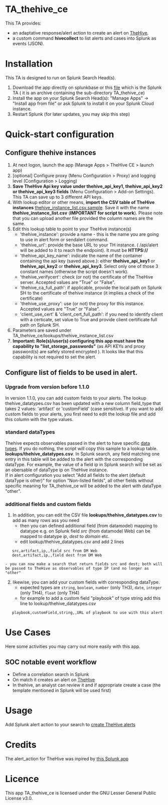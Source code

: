 # TA_thehive_ce
This TA provides:  
- an adaptative response/alert action to create an alert on [TheHive](https://thehive-project.org).  
- a custom command **hivecollect** to list alerts and cases into Splunk as events (JSON).

# Installation
This TA is designed to run on Splunk Search Head(s).
1. Download the app directly on splunkbase or this [file](TA_thehive_ce.tar.gz) which is the Splunk TA ( it is an archive containing the sub-directory TA_thehive_ce)
2. Install the app on your Splunk Search Head(s): "Manage Apps" -> "Install app from file" or ask Splunk to install it on your Splunk Cloud instance.
3. Restart Splunk (for later updates, you may skip this step)

# Quick-start configuration
## Configure thehive instances
1. At next logon, launch the app (Manage Apps > TheHive CE > launch app)
5. [optional] Configure proxy (Menu Configuration > Proxy) and logging level (Configuration > Logging)
6. **Save TheHive Api key value under thehive_api_key1, thehive_api_key2 or thehive_api_key3 fields** (Menu Configuration > Add-on Settings). This TA can save up to 3 different API keys.
7. With lookup editor or other means, **import the CSV table of TheHive instances** [thehive_instance_list.csv.sample](TA_thehive_ce/README/thehive_instance_list.csv.sample). Save it with the name **thehive_instance_list.csv** (**IMPORTANT for script to work**). Please note that you can upload another file provided the column names are the same.
8. Edit this lookup table to point to your TheHive instance(s)
    - 'thehive_instance': provide a name - this is the name you are going to use in alert form or sendalert command.
    - 'thehive_url': provide the base URL to your TH instance. ( /api/alert will be added to it to reach the endpoint). It must be **HTTPS://**
    - 'thehive_api_key_name': indicate the name of the container containing the api key (saved above.): either **thehive_api_key1** or **thehive_api_key2** or **thehive_api_key3**. Select only one of those 3 constant names (otherwise the script doesn't work).
    - 'thehive_verifycert': check (or not) the certificate of the TheHive server. Accepted values are "True" or "False".
    - 'thehive_ca_full_path': if applicable, provide the local path on Splunk SH to the certificate of thehive instance (it implies a check of the certificate)
    - 'thehive_use_proxy': use (or not) the proxy for this instance. Accepted values are "True" or "False".
    - 'client_use_cert' & 'client_cert_full_path': if you need to identify client with a certicate, set value to True and provide client certificate full path on Splunk SH.
6. Parameters are saved under TA_thehive_ce/lookups/thehive_instance_list.csv
7. **Important: Role(s)/user(s) configuring this app must have the capability to "list_storage_passwords"** (as API KEYs and proxy password(s) are safely stored encrypted ). It looks like that this capability is not required to set the alert.

## Configure list of fields to be used in alert.
### Upgrade from version before 1.1.0
In version 1.1.0, you can add custom fields to your alerts. The lookup thehive_datatypes.csv has been updated with a new column field_type that takes 2 values: 'artifact' or 'customField' (case sensitive). If you want to add custom fields to your alerts, you first need to edit the lookup file and add this column with the type values.
### standard dataTypes
Thehive expects observables passed in the alert to have specific [data types](TA_thehive_ce/README/thehive_datatypes.csv.sample). If you do nothing, the script will copy this sample to a lookup table. **lookups/thehive_datatypes.csv**. In Splunk search, any field matching one entry in this table will be added to the alert with the corresponding dataType. For example, the value of a field ip in Splunk search will be set as an obersable of dataType ip on TheHive instance.  
If in alert configuration you select "Add all fields to the alert (default dataType is other)" for option "Non-listed fields", all other fields without specific meaning for TA_thehive_ce will be added to the alert with dataType "other".

### additional fields and custom fields
1. In addition, you can edit the CSV file **lookups/thehive_datatypes.csv** to add as many rows ass you need
	- then you can defined additional field (from datamodel) mapping to datatype e.g. on Splunk field _src_ (from datamodel Web) can be mapped to datatype _ip_, _dest_ to _domain_ etc.
	- edit lookup/thehive_datatypes.csv and add 2 lines 
```
   src,artifact,ip,,field src from DM Web
   dest,artifact,ip,,field dest from DM Web
```
	- you can now make a search that return fields src and dest; both will be passed to TheHive as observables of type IP (and no longer as "other"

2. likewise, you can add your custom fields with corresponding dataType.
	- expected types are `string`, `boolean`, `number` (only TH3), `date`, `integer` (only TH4), `float` (only TH4)
	- for example to add a custom field "playbook" of type string add this line to lookup/thehive_datatypes.csv
```
   playbook,customField,string,,URL of playbook to use with this alert
```	

# Use Cases

Here some activities you may carry out more easily with this app.
## SOC notable event workflow
- Define a correlation search in Splunk 
- On match it creates an alert on [TheHive](https://thehive-project.org/)
- In thehive, an analyst can review it and if appropriate create a case (the template mentioned in Splunk will be used first)

# Usage
Add Splunk alert action to your search to [create TheHive alerts](docs/thehivealerts.md)

# Credits
The alert_action for TheHive was inpired by [this Splunk app](https://splunkbase.splunk.com/app/3642/)

# Licence
This app TA_thehive_ce is licensed under the GNU Lesser General Public License v3.0.
